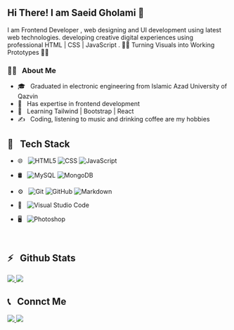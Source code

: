 <h2>Hi There! I am Saeid Gholami 👋</h2>

I am Frontend Developer , web designing and UI development using latest web technologies. developing creative digital experiences using professional HTML | CSS | JavaScript . 👨‍💻 Turning Visuals into Working Prototypes 👨‍💻

<h3>👨‍💻 &nbsp; About Me</h3>

- 🎓 &nbsp; Graduated in electronic engineering from Islamic Azad University of Qazvin
- 💼 &nbsp; Has expertise in frontend development
- 🌱 &nbsp; Learning Tailwind | Bootstrap | React
- ✍️ &nbsp; Coding, listening to music and drinking coffee are my hobbies

<h2>🔧 &nbsp; Tech Stack</h2>

- 🌐 &nbsp;
  ![HTML5](https://img.shields.io/badge/-HTML5-333333?style=flat&logo=HTML5)
  ![CSS](https://img.shields.io/badge/-CSS-333333?style=flat&logo=CSS3&logoColor=1572B6)
  ![JavaScript](https://img.shields.io/badge/-JavaScript-333333?style=flat&logo=javascript)
 - 🛢 &nbsp;
  ![MySQL](https://img.shields.io/badge/-MySQL-333333?style=flat&logo=mysql)
  ![MongoDB](https://img.shields.io/badge/-MongoDB-333333?style=flat&logo=mongodb)
- ⚙️ &nbsp;
  ![Git](https://img.shields.io/badge/-Git-333333?style=flat&logo=git)
  ![GitHub](https://img.shields.io/badge/-GitHub-333333?style=flat&logo=github)
  ![Markdown](https://img.shields.io/badge/-Markdown-333333?style=flat&logo=markdown)
- 🔧 &nbsp;
  ![Visual Studio Code](https://img.shields.io/badge/-Visual%20Studio%20Code-333333?style=flat&logo=visual-studio-code&logoColor=007ACC)
- 🖥 &nbsp;
  ![Photoshop](https://img.shields.io/badge/-Photoshop-333333?style=flat&logo=adobe-photoshop)

  <br />

<h2>⚡️ &nbsp; Github Stats</h2>

<a href="https://github.com/saeid-gholami">
  <img src="https://github-readme-stats.vercel.app/api?username=saeid-gholami&show_icons=true&theme=radical" />
  <img src="https://github-readme-stats.vercel.app/api/top-langs/?username=saeid-gholami" />
</a>

<h2>📞 &nbsp; Connct Me </h2>

<p>
  <a href="https://instagram.com/saeedgholami.so/">
    <img src="https://img.shields.io/badge/Instagram-@saeedgholami.so-red?style=flat&logo=instagram" />
  </a>
  <a href="https://t.me/Saeidghs/">
    <img src="https://img.shields.io/badge/Telegram-@Saeidghs-blue?style=flat&logo=telegram" />
  </a>
</p>
